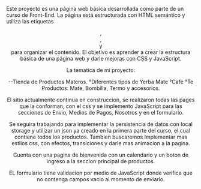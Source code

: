 Este proyecto es una página web básica desarrollada como parte de un curso de Front-End. La página está estructurada con HTML semántico y utiliza las etiquetas <header>, <main>, <header> y <footer> para organizar el contenido. El objetivo es aprender a crear la estructura básica de una página web y darle mejoras con CSS y JavaScript.

La tematica de mi proyecto:

--Tienda de Productos Materos.
    °Diferentes tipos de Yerba Mate
    °Cafe
    °Te
    Productos: Mate, Bombilla, Termo y accesorios.

El sitio actualmente continua en construccion, se realizaron todas las pages que la conforman, con el css y se implemento JavaScript para las secciones de Envio, Medios de Pagos, Nosotros y en el formulario.

Se seguira trabajando para implementar la persistencia de datos con local storage y utilizar un json ya creado en la primera parte del curso, el cual contiene todos los productos. Tambien buscaremos Implementar mas estilos css, con efectos, transiciones y darle mas animacion a la pagina.

Cuenta con una pagina de bienvenida con un calendario y un boton de ingreso a la seccion principal de productos.

EL formulario tiene validacion por medio de JavaScript donde verifica que no contenga campos vacio al momento de enviarlo.


